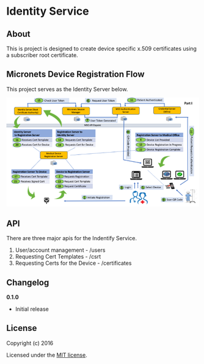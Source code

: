# Identity Service

> 

## About

This is project is designed to create device specific x.509 certificates using a subscriber root certificate.  

## Micronets Device Registration Flow 
This project serves as the Identity Server below. 

![Micronets Sequence Diagram](./MicroNets-Sequence-Diagramsv5.png "Figure 1")



## API
There are three major apis for the Indentify Service. 

1. User/account management - /users 
2. Requesting Cert Templates - /csrt
3. Requesting Certs for the Device - /certificates



## Changelog

__0.1.0__

- Initial release

## License

Copyright (c) 2016

Licensed under the [MIT license](LICENSE).
